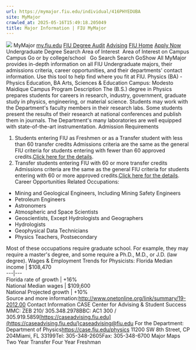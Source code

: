 ```yaml
---
url: https://mymajor.fiu.edu/individual/416PHYEDUBA
site: MyMajor
crawled_at: 2025-05-16T15:49:18.205049
title: Major Information | FIU MyMajor
---
```


![](https://mymajor.fiu.edu/assets/logo-T4VPR2BI.png)
MyMajor
[my.fiu.edu](https://my.fiu.edu/)
[FIU Degree Audit](https://dasa.fiu.edu/all-departments/advising/panther-success-hub/panther-degree-audit/)
[Advising](https://advising.fiu.edu)
[FIU Home](https://www.fiu.edu/)
[Apply Now](https://admissions.fiu.edu/)
Undergraduate Degree Search
Area of Interest
​
Area of Interest
on
Campus
​
Campus
Go
or by college/school
​
​
Go
Search
Search
GoShow All
MyMajor provides in-depth information on all FIU Undergraduate majors, their admissions criteria, career opportunities, and their departments' contact information. Use this tool to help find where you fit at FIU.
Physics (BA) - Physics Education,
BA
Arts, Sciences & Education
Campus:
Modesto Maidique Campus
Program Description
The (B.S.) degree in Physics prepares students for careers in research, industry, government, graduate study in physics, engineering, or material science. Students may work with the Department's faculty members in their research labs. Some students present the results of their research at national conferences and publish them in journals. The Department's many laboratories are well equipped with state-of-the-art instrumentation.
Admission Requirements
1. Students entering FIU as Freshmen or as a Transfer student with less than 60 transfer credits
Admissions criteria are the same as the general FIU criteria for students entering with fewer than 60 approved credits.[Click here for the details](http://admissions.fiu.edu/apply/freshman/).
2. Transfer students entering FIU with 60 or more transfer credits
Admissions criteria are the same as the general FIU criteria for students entering with 60 or more approved credits.[Click here for the details](http://admissions.fiu.edu/apply/transfer/).
Career Opportunities
Related Occupations:
  * Mining and Geological Engineers, Including Mining Safety Engineers
  * Petroleum Engineers
  * Astronomers
  * Atmospheric and Space Scientists
  * Geoscientists, Except Hydrologists and Geographers
  * Hydrologists
  * Geophysical Data Technicians
  * Physics Teachers, Postsecondary


Most of these occupations require graduate school. For example, they may require a master's degree, and some require a Ph.D., M.D., or J.D. (law degree).
Wages & Employment Trends for Physicists:
Florida Median income | $108,470  
---|---  
Florida rate of growth | +16%  
National Median wages | $109,600  
National Projected growth | +10%  
Source and more information:<http://www.onetonline.org/link/summary/19-2012.00>
Contact Information
CASE Center for Advising & Student Success
MMC: ZEB 210/ 305.348.2978BBC: AC1 300 / 305.919.5859[https://caseadvising.fiu.edu](https://caseadvising.fiu.edu/)caseadvising@fiu.edu
For the Department:
Department of Physics<https://case.fiu.edu/physics>
11200 SW 8th Street, CP 204Miami, FL 33199Tel: 305-348-2605Fax: 305-348-6700
Major Maps
Two Year Transfer
Four Year Freshman
